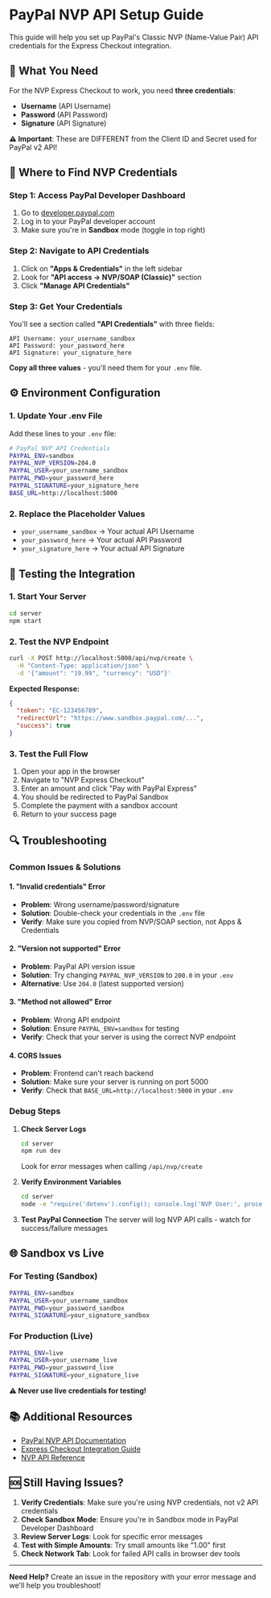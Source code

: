 # PayPal NVP API Setup Guide

This guide will help you set up PayPal's Classic NVP (Name-Value Pair) API credentials for the Express Checkout integration.

## 🔑 What You Need

For the NVP Express Checkout to work, you need **three credentials**:
- **Username** (API Username)
- **Password** (API Password)  
- **Signature** (API Signature)

**⚠️ Important**: These are DIFFERENT from the Client ID and Secret used for PayPal v2 API!

## 📍 Where to Find NVP Credentials

### Step 1: Access PayPal Developer Dashboard
1. Go to [developer.paypal.com](https://developer.paypal.com)
2. Log in to your PayPal developer account
3. Make sure you're in **Sandbox** mode (toggle in top right)

### Step 2: Navigate to API Credentials
1. Click on **"Apps & Credentials"** in the left sidebar
2. Look for **"API access → NVP/SOAP (Classic)"** section
3. Click **"Manage API Credentials"**

### Step 3: Get Your Credentials
You'll see a section called **"API Credentials"** with three fields:

```
API Username: your_username_sandbox
API Password: your_password_here
API Signature: your_signature_here
```

**Copy all three values** - you'll need them for your `.env` file.

## ⚙️ Environment Configuration

### 1. Update Your .env File
Add these lines to your `.env` file:

```bash
# PayPal NVP API Credentials
PAYPAL_ENV=sandbox
PAYPAL_NVP_VERSION=204.0
PAYPAL_USER=your_username_sandbox
PAYPAL_PWD=your_password_here
PAYPAL_SIGNATURE=your_signature_here
BASE_URL=http://localhost:5000
```

### 2. Replace the Placeholder Values
- `your_username_sandbox` → Your actual API Username
- `your_password_here` → Your actual API Password  
- `your_signature_here` → Your actual API Signature

## 🧪 Testing the Integration

### 1. Start Your Server
```bash
cd server
npm start
```

### 2. Test the NVP Endpoint
```bash
curl -X POST http://localhost:5000/api/nvp/create \
  -H "Content-Type: application/json" \
  -d '{"amount": "19.99", "currency": "USD"}'
```

**Expected Response:**
```json
{
  "token": "EC-123456789",
  "redirectUrl": "https://www.sandbox.paypal.com/...",
  "success": true
}
```

### 3. Test the Full Flow
1. Open your app in the browser
2. Navigate to "NVP Express Checkout"
3. Enter an amount and click "Pay with PayPal Express"
4. You should be redirected to PayPal Sandbox
5. Complete the payment with a sandbox account
6. Return to your success page

## 🔍 Troubleshooting

### Common Issues & Solutions

#### 1. "Invalid credentials" Error
- **Problem**: Wrong username/password/signature
- **Solution**: Double-check your credentials in the `.env` file
- **Verify**: Make sure you copied from NVP/SOAP section, not Apps & Credentials

#### 2. "Version not supported" Error
- **Problem**: PayPal API version issue
- **Solution**: Try changing `PAYPAL_NVP_VERSION` to `200.0` in your `.env`
- **Alternative**: Use `204.0` (latest supported version)

#### 3. "Method not allowed" Error
- **Problem**: Wrong API endpoint
- **Solution**: Ensure `PAYPAL_ENV=sandbox` for testing
- **Verify**: Check that your server is using the correct NVP endpoint

#### 4. CORS Issues
- **Problem**: Frontend can't reach backend
- **Solution**: Make sure your server is running on port 5000
- **Verify**: Check that `BASE_URL=http://localhost:5000` in your `.env`

### Debug Steps

1. **Check Server Logs**
   ```bash
   cd server
   npm run dev
   ```
   Look for error messages when calling `/api/nvp/create`

2. **Verify Environment Variables**
   ```bash
   cd server
   node -e "require('dotenv').config(); console.log('NVP User:', process.env.PAYPAL_USER)"
   ```

3. **Test PayPal Connection**
   The server will log NVP API calls - watch for success/failure messages

## 🌐 Sandbox vs Live

### For Testing (Sandbox)
```bash
PAYPAL_ENV=sandbox
PAYPAL_USER=your_username_sandbox
PAYPAL_PWD=your_password_sandbox
PAYPAL_SIGNATURE=your_signature_sandbox
```

### For Production (Live)
```bash
PAYPAL_ENV=live
PAYPAL_USER=your_username_live
PAYPAL_PWD=your_password_live
PAYPAL_SIGNATURE=your_signature_live
```

**⚠️ Never use live credentials for testing!**

## 📚 Additional Resources

- [PayPal NVP API Documentation](https://developer.paypal.com/docs/classic/api/)
- [Express Checkout Integration Guide](https://developer.paypal.com/docs/classic/express-checkout/integration-guide/ECGettingStarted/)
- [NVP API Reference](https://developer.paypal.com/docs/classic/api/nvpsoap-sdks/)

## 🆘 Still Having Issues?

1. **Verify Credentials**: Make sure you're using NVP credentials, not v2 API credentials
2. **Check Sandbox Mode**: Ensure you're in Sandbox mode in PayPal Developer Dashboard
3. **Review Server Logs**: Look for specific error messages
4. **Test with Simple Amounts**: Try small amounts like "1.00" first
5. **Check Network Tab**: Look for failed API calls in browser dev tools

---

**Need Help?** Create an issue in the repository with your error message and we'll help you troubleshoot!
